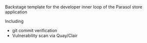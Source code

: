Backstage template for the developer inner loop of the Parasol store application

Including
* git commit verification
* Vulnerability scan via Quay/Clair
